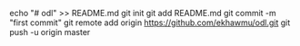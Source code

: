 echo "# odl" >> README.md
git init
git add README.md
git commit -m "first commit"
git remote add origin https://github.com/ekhawmu/odl.git
git push -u origin master
